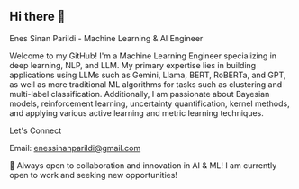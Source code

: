 ## Hi there 👋
Enes Sinan Parildi - Machine Learning & AI Engineer

Welcome to my GitHub! I'm a Machine Learning Engineer specializing in deep learning, NLP, and LLM. My primary expertise lies in building applications using LLMs such as Gemini, Llama, BERT, RoBERTa, and GPT, as well as more traditional ML algorithms for tasks such as clustering and multi-label classification. Additionally, I am passionate about Bayesian models, reinforcement learning, uncertainty quantification, kernel methods, and applying various active learning and metric learning techniques.

Let's Connect

Email: enessinanparildi@gmail.com

🚀 Always open to collaboration and innovation in AI & ML! I am currently open to work and seeking new opportunities!
<!--
**enessinanparildi/enessinanparildi** is a ✨ _special_ ✨ repository because its `README.md` (this file) appears on your GitHub profile.

Here are some ideas to get you started:

- 🔭 I’m currently working on ...
- 🌱 I’m currently learning ...
- 👯 I’m looking to collaborate on ...
- 🤔 I’m looking for help with ...
- 💬 Ask me about ...
- 📫 How to reach me: ...
- 😄 Pronouns: ...
- ⚡ Fun fact: ...
-->
